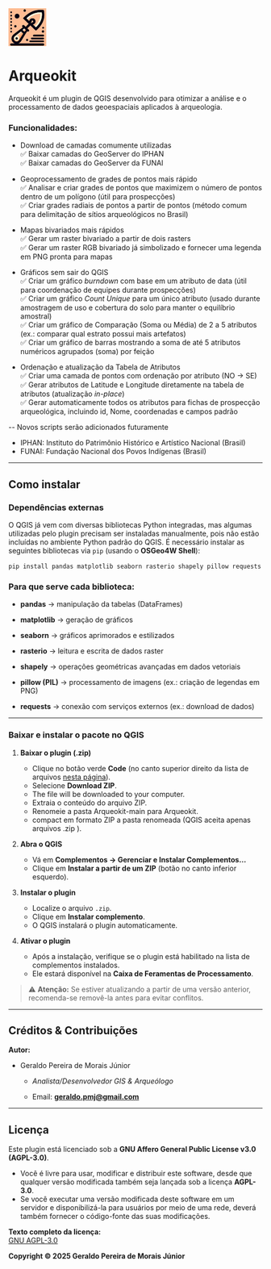 <img src="https://github.com/geraldopmj/Arqueokit/blob/main/icon.png" width="75" height="75">

# Arqueokit

Arqueokit é um plugin de QGIS desenvolvido para otimizar a análise e o processamento de dados geoespaciais aplicados à arqueologia.

### Funcionalidades:

-   Download de camadas comumente utilizadas  
    ✅ Baixar camadas do GeoServer do IPHAN  
    ✅ Baixar camadas do GeoServer da FUNAI
    
-   Geoprocessamento de grades de pontos mais rápido  
    ✅ Analisar e criar grades de pontos que maximizem o número de pontos dentro de um polígono (útil para prospecções)  
    ✅ Criar grades radiais de pontos a partir de pontos (método comum para delimitação de sítios arqueológicos no Brasil)
    
-   Mapas bivariados mais rápidos  
    ✅ Gerar um raster bivariado a partir de dois rasters  
    ✅ Gerar um raster RGB bivariado já simbolizado e fornecer uma legenda em PNG pronta para mapas
    
-   Gráficos sem sair do QGIS  
    ✅ Criar um gráfico _burndown_ com base em um atributo de data (útil para coordenação de equipes durante prospecções)  
    ✅ Criar um gráfico _Count Unique_ para um único atributo (usado durante amostragem de uso e cobertura do solo para manter o equilíbrio amostral)  
    ✅ Criar um gráfico de Comparação (Soma ou Média) de 2 a 5 atributos (ex.: comparar qual estrato possui mais artefatos)  
    ✅ Criar um gráfico de barras mostrando a soma de até 5 atributos numéricos agrupados (soma) por feição
    
-   Ordenação e atualização da Tabela de Atributos  
    ✅ Criar uma camada de pontos com ordenação por atributo (NO → SE)  
    ✅ Gerar atributos de Latitude e Longitude diretamente na tabela de atributos (atualização _in-place_)  
    ✅ Gerar automaticamente todos os atributos para fichas de prospecção arqueológica, incluindo id, Nome, coordenadas e campos padrão
    

-- Novos scripts serão adicionados futuramente

* IPHAN: Instituto do Patrimônio Histórico e Artístico Nacional (Brasil)  
* FUNAI: Fundação Nacional dos Povos Indígenas (Brasil)

----------

## Como instalar

### Dependências externas

O QGIS já vem com diversas bibliotecas Python integradas, mas algumas utilizadas pelo plugin precisam ser instaladas manualmente, pois não estão incluídas no ambiente Python padrão do QGIS. É necessário instalar as seguintes bibliotecas via `pip` (usando o **OSGeo4W Shell**):



    pip install pandas matplotlib seaborn rasterio shapely pillow requests 

### **Para que serve cada biblioteca:**

-   **pandas** → manipulação da tabelas (DataFrames)
    
-   **matplotlib** → geração de gráficos
    
-   **seaborn** → gráficos aprimorados e estilizados
    
-   **rasterio** → leitura e escrita de dados raster
    
-   **shapely** → operações geométricas avançadas em dados vetoriais
    
-   **pillow (PIL)** → processamento de imagens (ex.: criação de legendas em PNG)
    
-   **requests** → conexão com serviços externos (ex.: download de dados)
    

----------

### **Baixar e instalar o pacote no QGIS**

1.  **Baixar o plugin (.zip)**
    
    -   Clique no botão verde **Code** (no canto superior direito da lista de arquivos [nesta página](https://github.com/geraldopmj/Arqueokit/tree/main)).
    -   Selecione **Download ZIP**.
    -   The file will be downloaded to your computer.
    -   Extraia o conteúdo do arquivo ZIP.
    -   Renomeie a pasta Arqueokit-main para Arqueokit.
    -   compact em formato ZIP a pasta renomeada (QGIS aceita apenas arquivos .zip ).
        
2.  **Abra o QGIS**
    -   Vá em **Complementos → Gerenciar e Instalar Complementos…**
    -   Clique em **Instalar a partir de um ZIP** (botão no canto inferior esquerdo).
        
3.  **Instalar o plugin**
    -   Localize o arquivo `.zip`.
    -   Clique em **Instalar complemento**.
    -   O QGIS instalará o plugin automaticamente.
        
4.  **Ativar o plugin**
    -   Após a instalação, verifique se o plugin está habilitado na lista de complementos instalados.  
    -   Ele estará disponível na **Caixa de Feramentas de Processamento**.

> ⚠️ **Atenção:** Se estiver atualizando a partir de uma versão anterior, recomenda-se removê-la antes para evitar conflitos.

----------

## **Créditos & Contribuições**

**Autor:**

-   Geraldo Pereira de Morais Júnior
    
    -   _Analista/Desenvolvedor GIS & Arqueólogo_
        
    -   Email: **geraldo.pmj@gmail.com**
        

----------

## **Licença**

Este plugin está licenciado sob a **GNU Affero General Public License v3.0 (AGPL-3.0)**.
-   Você é livre para usar, modificar e distribuir este software, desde que qualquer versão modificada também seja lançada sob a licença **AGPL-3.0**.
-   Se você executar uma versão modificada deste software em um servidor e disponibilizá-la para usuários por meio de uma rede, deverá também fornecer o código-fonte das suas modificações.
    

**Texto completo da licença:**  
[GNU AGPL-3.0](https://www.gnu.org/licenses/agpl-3.0.en.html)

**Copyright © 2025 Geraldo Pereira de Morais Júnior**
